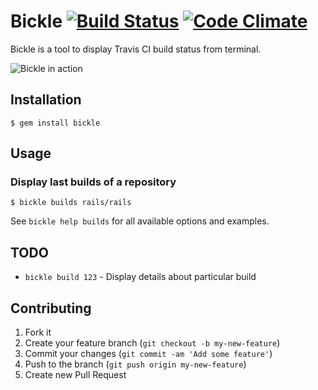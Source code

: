 # Bickle [![Build Status](https://secure.travis-ci.org/mekishizufu/bickle.png)](http://travis-ci.org/mekishizufu/bickle) [![Code Climate](https://codeclimate.com/badge.png)](https://codeclimate.com/github/mekishizufu/bickle)

Bickle is a tool to display Travis CI build status from terminal.

![Bickle in action](https://raw.github.com/mekishizufu/bickle/master/img.png)

## Installation

    $ gem install bickle

## Usage

### Display last builds of a repository

    $ bickle builds rails/rails

See `bickle help builds` for all available options and examples.

## TODO
- `bickle build 123` - Display details about particular build

## Contributing

1. Fork it
2. Create your feature branch (`git checkout -b my-new-feature`)
3. Commit your changes (`git commit -am 'Add some feature'`)
4. Push to the branch (`git push origin my-new-feature`)
5. Create new Pull Request
